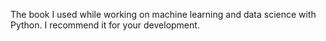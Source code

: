 The book I used while working on machine learning and data science with Python. I recommend it for your development.

